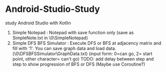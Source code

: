 # Android-Studio-Study
study Android Studio with Kotlin

1. Simple Notepad : Notepad with save function only (save as SimpleNote.txt in \0\SimpleNotepad)
2. Simple DFS BFS Simulator : Execute DFS or BFS at adjacency matrix and fill with '1'.
                              You can save graph data and load data.(\0\DFSBFSSimulator\GraphData.txt)
                              (input form: 0=can go, 2= start point, other character= can't go)
                              TODO: add delay between step and step to show progression of BFS or DFS
                                    (Maybe use Coroutine?)
